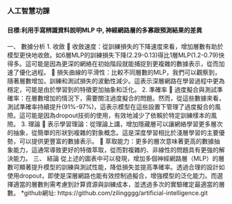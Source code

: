 <h3 id="philosophy">人工智慧功課<h3>
<h4>目標:利用手寫辨識資料說明MLP 中, 神經網路層的多寡跟預測結果的差異</h4>
一、	數據分析
1. 收斂
	收斂速度：從訓練損失的下降速度來看，增加層數有助於模型更快地收斂。如6層MLP的訓練損失下降(2.29-0.13)得比1層MLP(1.2-0.79)快得多。這可能是因為更深的網絡在初始階段就能捕捉到更複雜的數據表示，從而加速了優化過程。
	損失曲線的平滑性：比較不同層數的MLP，我們可以觀察到，隨著層數增加，訓練和測試損失的波動性減少。這表示深層網路在學習過程中更為穩定，可能是由於學習到的特徵更加抽象和泛化。
2. 準確率
	過度擬合與測試準確率：在層數增加的情況下，需要關注過度擬合的問題。然而，從這些數據來看，測試準確率持續提升(91%-97%)，這表示模型在這些設置下管理了過度擬合的風險。這可能是因為dropout技術的使用，有效地減少了依賴於特定訓練樣本的風險。
3. 理論
	表示學習理論：從理論上講，增加隱藏層可以讓網絡學習更多層次的抽象，從簡單的形狀到複雜的對象概念。這是深度學習相比於淺層學習的主要優勢，可以提供更豐富的數據表示。
	萃取能力：更多的層次意味著更高的數據抽象能力，這通常導致更好的特徵萃取，從而對複雜的、非線性的問題具有更強的解決能力。
三、	結論
從上述的圖表中可以發現，增加多個神經網路層（MLP）的層數可顯著提升模型的訓練與測試性能，降低損失並提高準確率。透過合理的設計如使用dropout，即使是深層網路也能有效控制過擬合，增強模型的泛化能力。而選擇適當的層數則需考慮到計算資源與訓練成本，並透過多次的實驗確定最適當的層數。
*github網址: https://github.com/zilingggg/artificial-intelligence.git

